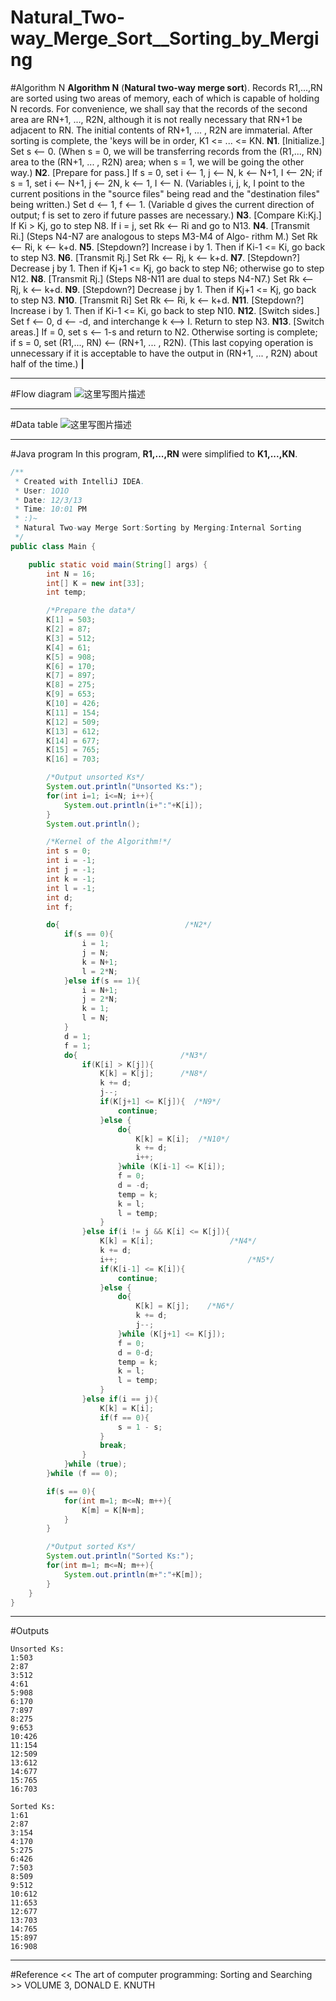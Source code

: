 # Natural_Two-way_Merge_Sort__Sorting_by_Merging

﻿#Algorithm N
**Algorithm N** (**Natural two-way merge sort**). Records R1,...,RN are sorted 
using two areas of memory, each of which is capable of holding N records. For 
convenience, we shall say that the records of the second area are RN+1, ..., R2N, 
although it is not really necessary that RN+1 be adjacent to RN. The initial 
contents of RN+1, ... ,  R2N are immaterial. After sorting is complete, the 'keys 
will be in order, K1 <= ... <= KN. 
**N1**. [Initialize.] Set s <-- 0. (When s = 0, we will be transferring records from 
the (R1,..., RN) area to the (RN+1, ... , R2N) area; when s = 1, we will 
be going the other way.) 
**N2**. [Prepare for pass.] If s = 0, set i <-- 1, j <-- N, k <-- N+1, I <-- 2N; if 
s = 1, set i <-- N+1, j <-- 2N, k <-- 1, I <-- N. (Variables i, j, k, I point to 
the current positions in the "source files" being read and the "destination 
files" being written.) Set d <-- 1, f <-- 1. (Variable d gives the current 
direction of output; f is set to zero if future passes are necessary.) 
**N3**. [Compare Ki:Kj.] If Ki > Kj, go to step N8. If i = j, set Rk <-- Ri and 
go to N13. 
**N4**. [Transmit Ri.] (Steps N4-N7 are analogous to steps M3-M4 of Algo- 
rithm M.) Set Rk <-- Ri, k <-- k+d. 
**N5**. [Stepdown?] Increase i by 1. Then if Ki-1 <= Ki, go back to step N3. 
**N6**. [Transmit Rj.] Set Rk <-- Rj, k <-- k+d. 
**N7**. [Stepdown?] Decrease j by 1. Then if Kj+1 <= Kj, go back to step N6; 
otherwise go to step N12. 
**N8**. [Transmit Rj.] (Steps N8-N11 are dual to steps N4-N7.) Set Rk <-- Rj, 
k <-- k+d. 
**N9**. [Stepdown?] Decrease j by 1. Then if Kj+1 <= Kj, go back to step N3. 
**N10**. [Transmit Ri] Set Rk <-- Ri, k <-- k+d. 
**N11**. [Stepdown?] Increase i by 1. Then if Ki-1 <= Ki, go back to step N10. 
**N12**. [Switch sides.] Set f <-- 0, d <-- -d, and interchange k <--> I. Return to 
step N3. 
**N13**. [Switch areas.] If  = 0, set s <-- 1-s and return to N2. Otherwise sorting 
is complete; if s = 0, set (R1,..., RN) <-- (RN+1, ... , R2N). (This last 
copying operation is unnecessary if it is acceptable to have the output in 
(RN+1, ... , R2N) about half of the time.) **|** 

---
#Flow diagram
![这里写图片描述](https://img-blog.csdn.net/20151106153922027)

---
#Data table
![这里写图片描述](https://img-blog.csdn.net/20151106153937536)

---
#Java program
In this program, **R1,...,RN** were simplified to **K1,...,KN**.

```java
/**
 * Created with IntelliJ IDEA.
 * User: 1O1O
 * Date: 12/3/13
 * Time: 10:01 PM
 * :)~
 * Natural Two-way Merge Sort:Sorting by Merging:Internal Sorting
 */
public class Main {

    public static void main(String[] args) {
        int N = 16;
        int[] K = new int[33];
        int temp;

        /*Prepare the data*/
        K[1] = 503;
        K[2] = 87;
        K[3] = 512;
        K[4] = 61;
        K[5] = 908;
        K[6] = 170;
        K[7] = 897;
        K[8] = 275;
        K[9] = 653;
        K[10] = 426;
        K[11] = 154;
        K[12] = 509;
        K[13] = 612;
        K[14] = 677;
        K[15] = 765;
        K[16] = 703;

        /*Output unsorted Ks*/
        System.out.println("Unsorted Ks:");
        for(int i=1; i<=N; i++){
            System.out.println(i+":"+K[i]);
        }
        System.out.println();

        /*Kernel of the Algorithm!*/
        int s = 0;
        int i = -1;
        int j = -1;
        int k = -1;
        int l = -1;
        int d;
        int f;

        do{                            /*N2*/
            if(s == 0){
                i = 1;
                j = N;
                k = N+1;
                l = 2*N;
            }else if(s == 1){
                i = N+1;
                j = 2*N;
                k = 1;
                l = N;
            }
            d = 1;
            f = 1;
            do{                       /*N3*/
                if(K[i] > K[j]){
                    K[k] = K[j];      /*N8*/
                    k += d;
                    j--;
                    if(K[j+1] <= K[j]){  /*N9*/
                        continue;
                    }else {
                        do{
                            K[k] = K[i];  /*N10*/
                            k += d;
                            i++;
                        }while (K[i-1] <= K[i]);
                        f = 0;
                        d = -d;
                        temp = k;
                        k = l;
                        l = temp;
                    }
                }else if(i != j && K[i] <= K[j]){
                    K[k] = K[i];                 /*N4*/
                    k += d;
                    i++;                             /*N5*/
                    if(K[i-1] <= K[i]){
                        continue;
                    }else {
                        do{
                            K[k] = K[j];    /*N6*/
                            k += d;
                            j--;
                        }while (K[j+1] <= K[j]);
                        f = 0;
                        d = 0-d;
                        temp = k;
                        k = l;
                        l = temp;
                    }
                }else if(i == j){
                    K[k] = K[i];
                    if(f == 0){
                        s = 1 - s;
                    }
                    break;
                }
            }while (true);
        }while (f == 0);

        if(s == 0){
            for(int m=1; m<=N; m++){
                K[m] = K[N+m];
            }
        }

        /*Output sorted Ks*/
        System.out.println("Sorted Ks:");
        for(int m=1; m<=N; m++){
            System.out.println(m+":"+K[m]);
        }
    }
}
```

---
#Outputs
```
Unsorted Ks:
1:503
2:87
3:512
4:61
5:908
6:170
7:897
8:275
9:653
10:426
11:154
12:509
13:612
14:677
15:765
16:703

Sorted Ks:
1:61
2:87
3:154
4:170
5:275
6:426
7:503
8:509
9:512
10:612
11:653
12:677
13:703
14:765
15:897
16:908
```

---
#Reference
<< The art of computer programming: Sorting and Searching >> VOLUME 3, DONALD E. KNUTH
